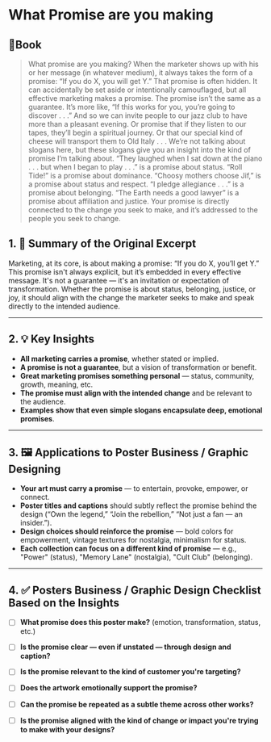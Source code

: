 # What Promise are you making
## 📔Book
>What promise are you making? When the marketer shows up with his or her message (in whatever medium), it always takes the form of a promise: “If you do X, you will get Y.” That promise is often hidden. It can accidentally be set aside or intentionally camouflaged, but all effective marketing makes a promise. The promise isn’t the same as a guarantee. It’s more like, “If this works for you, you’re going to discover . . .” And so we can invite people to our jazz club to have more than a pleasant evening. Or promise that if they listen to our tapes, they’ll begin a spiritual journey. Or that our special kind of cheese will transport them to Old Italy . . . We’re not talking about slogans here, but these slogans give you an insight into the kind of promise I’m talking about. “They laughed when I sat down at the piano . . . but when I began to play . . .” is a promise about status. “Roll Tide!” is a promise about dominance. “Choosy mothers choose Jif,” is a promise about status and respect. “I pledge allegiance . . .” is a promise about belonging. “The Earth needs a good lawyer” is a promise about affiliation and justice. Your promise is directly connected to the change you seek to make, and it’s addressed to the people you seek to change.

## 1.  🎯 Summary of the Original Excerpt

Marketing, at its core, is about making a promise: “If you do X, you’ll get Y.” This promise isn't always explicit, but it’s embedded in every effective message. It's not a guarantee — it's an invitation or expectation of transformation. Whether the promise is about status, belonging, justice, or joy, it should align with the change the marketer seeks to make and speak directly to the intended audience.

---

## 2.  💡 Key Insights

- **All marketing carries a promise**, whether stated or implied.
- **A promise is not a guarantee**, but a vision of transformation or benefit.
- **Great marketing promises something personal** — status, community, growth, meaning, etc.
- **The promise must align with the intended change** and be relevant to the audience.
- **Examples show that even simple slogans encapsulate deep, emotional promises**.
    

---

## 3.   🖼️ Applications to Poster Business / Graphic Designing

- **Your art must carry a promise** — to entertain, provoke, empower, or connect.
- **Poster titles and captions** should subtly reflect the promise behind the design (“Own the legend,” “Join the rebellion,” “Not just a fan — an insider.”).
- **Design choices should reinforce the promise** — bold colors for empowerment, vintage textures for nostalgia, minimalism for status.
- **Each collection can focus on a different kind of promise** — e.g., "Power" (status), "Memory Lane" (nostalgia), "Cult Club" (belonging).
    

---

## 4.   ✅ Posters Business / Graphic Design Checklist Based on the Insights

- [ ] **What promise does this poster make?** (emotion, transformation, status, etc.)
- [ ] **Is the promise clear — even if unstated — through design and caption?**
- [ ] **Is the promise relevant to the kind of customer you're targeting?**
- [ ] **Does the artwork emotionally support the promise?**
- [ ] **Can the promise be repeated as a subtle theme across other works?**
- [ ] **Is the promise aligned with the kind of change or impact you're trying to make with your designs?**

